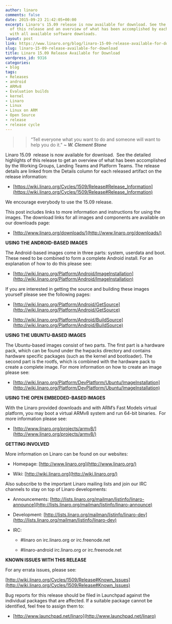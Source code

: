 ```yaml
---
author: linaro
comments: false
date: 2015-09-23 21:42:05+00:00
excerpt: Linaro's 15.09 release is now available for download. See the detailed highlights
  of this release and an overview of what has been accomplished by each team along
  with all available software downloads.
layout: post
link: https://www.linaro.org/blog/linaro-15-09-release-available-for-download/
slug: linaro-15-09-release-available-for-download
title: Linaro 15.09 Release Available for Download
wordpress_id: 9316
categories:
- blog
tags:
- Releases
- android
- ARMv8
- Evaluation builds
- kernel
- Linaro
- Linux
- Linux on ARM
- Open Source
- release
- release cycle
---
```


<blockquote>

>
> “Tell everyone what you want to do and someone will want to help you do it." _**~ W. Clement Stone**_
>
> </blockquote>






Linaro 15.09  release is now available for download.  See the detailed highlights of this release to get an overview of what has been accomplished by the Working Groups, Landing Teams and Platform Teams. The release details are linked from the Details column for each released artifact on the release information:




  * [https://wiki.linaro.org/Cycles/1509/Release#Release_Information](https://wiki.linaro.org/Cycles/1509/Release#Release_Information)


We encourage everybody to use the 15.09 release.

This post includes links to more information and instructions for using the images. The download links for all images and components are available on our downloads page:


  * [http://www.linaro.org/downloads/](http://www.linaro.org/downloads/)


**USING THE ANDROID-BASED IMAGES**

The Android-based images come in three parts: system, userdata and boot. These need to be combined to form a complete Android install. For an explanation of how to do this please see:




  * [http://wiki.linaro.org/Platform/Android/ImageInstallation](http://wiki.linaro.org/Platform/Android/ImageInstallation)


If you are interested in getting the source and building these images yourself please see the following pages:


  * [http://wiki.linaro.org/Platform/Android/GetSource](http://wiki.linaro.org/Platform/Android/GetSource)


  * [http://wiki.linaro.org/Platform/Android/BuildSource](http://wiki.linaro.org/Platform/Android/BuildSource)


**USING THE UBUNTU-BASED IMAGES**

The Ubuntu-based images consist of two parts. The first part is a hardware pack, which can be found under the hwpacks directory and contains hardware specific packages (such as the kernel and bootloader). The second part is the rootfs, which is combined with the hardware pack to create a complete image. For more information on how to create an image please see:




  * [http://wiki.linaro.org/Platform/DevPlatform/Ubuntu/ImageInstallation](http://wiki.linaro.org/Platform/DevPlatform/Ubuntu/ImageInstallation)


**USING THE OPEN EMBEDDED-BASED IMAGES**

With the Linaro provided downloads and with ARM’s Fast Models virtual platform, you may boot a virtual ARMv8 system and run 64-bit binaries.  For more information please see:




  * [http://www.linaro.org/projects/armv8/](http://www.linaro.org/projects/armv8/)


**GETTING INVOLVED**

More information on Linaro can be found on our websites:




  * Homepage: [http://www.linaro.org](http://www.linaro.org/)


  * Wiki: [http://wiki.linaro.org](http://wiki.linaro.org/)


Also subscribe to the important Linaro mailing lists and join our IRC channels to stay on top of Linaro developments:


  * Announcements: [http://lists.linaro.org/mailman/listinfo/linaro-announce](http://lists.linaro.org/mailman/listinfo/linaro-announce)


  * Development: [http://lists.linaro.org/mailman/listinfo/linaro-dev](http://lists.linaro.org/mailman/listinfo/linaro-dev)


  * IRC:


    * #linaro on irc.linaro.org or irc.freenode.net


    * #linaro-android irc.linaro.org or irc.freenode.net





**KNOWN ISSUES WITH THIS RELEASE**

For any errata issues, please see:

[http://wiki.linaro.org/Cycles/1509/Release#Known_Issues](http://wiki.linaro.org/Cycles/1509/Release#Known_Issues)

Bug reports for this release should be filed in Launchpad against the individual packages that are affected. If a suitable package cannot be identified, feel free to assign them to:




  * [http://www.launchpad.net/linaro](http://www.launchpad.net/linaro)

